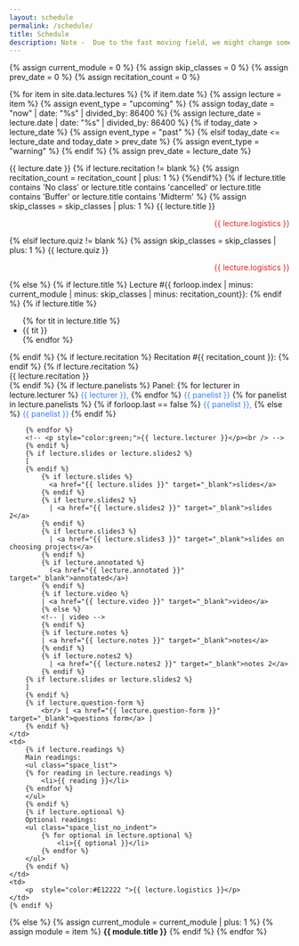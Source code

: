 ```yaml
---
layout: schedule
permalink: /schedule/
title: Schedule
description: Note -  Due to the fast moving field, we might change some of the topics (with 2 weeks notice)
---
```


{% assign current_module = 0 %}
{% assign skip_classes = 0 %}
{% assign prev_date = 0 %}
{% assign recitation_count = 0 %}

{% for item in site.data.lectures %}
{% if item.date %}
{% assign lecture = item %}
{% assign event_type = "upcoming" %}
{% assign today_date = "now" | date: "%s" | divided_by: 86400 %}
{% assign lecture_date = lecture.date | date: "%s" | divided_by: 86400 %}
{% if today_date > lecture_date %}
    {% assign event_type = "past" %}
{% elsif today_date <= lecture_date and today_date > prev_date %}
    {% assign event_type = "warning" %}
{% endif %}
{% assign prev_date = lecture_date %}

<tr class="{{ event_type }}">
    <th scope="row">{{ lecture.date }}</th>
    {% if lecture.recitation != blank %} 
    {% assign recitation_count = recitation_count | plus: 1 %}
    {%endif%}
    {% if lecture.title contains 'No class' or lecture.title contains 'cancelled' or lecture.title contains 'Buffer' or lecture.title contains 'Midterm' %}
        {% assign skip_classes = skip_classes | plus: 1 %}
        <td colspan="4" align="center">{{ lecture.title }}<p align="right"  style="color:#E12222 ">{{ lecture.logistics }}</p></td>
    {% elsif lecture.quiz != blank %}
        {% assign skip_classes = skip_classes | plus: 1 %}
        <td colspan="4" align="center">{{ lecture.quiz }}<p align="right"  style="color:#E12222 ">{{ lecture.logistics }}</p></td>
    {% else %}
    <td>
        {% if lecture.title %}
            Lecture #{{ forloop.index | minus: current_module | minus: skip_classes | minus: recitation_count}}:
        {% endif %}
        {% if lecture.title %}
            <!-- <br />{{ lecture.title }}<br /> -->
            <ul>
                {% for tit in lecture.title %}
                <li>{{ tit }}</li>
            {% endfor %}
             </ul>
        {% endif %}
        {% if lecture.recitation %}
            Recitation #{{ recitation_count }}:
        {% endif %}
        {% if lecture.recitation %}
            <br />{{ lecture.recitation }}<br />
        {% endif %}
        <!-- {% if lecture.lecturer %} -->
        <!-- Presenter(s):
        <ul class="no-bullets">
            {% for lecturer in lecture.lecturer %}
                 <li style="color:#397DF6;font-weight:bold">{{ lecturer }}</li>
            {% endfor %}                
        </ul>            
        {% endif %} -->
        {% if lecture.panelists %}
        Panel:
        {% for lecturer in lecture.lecturer %}
            <span style="color:#397DF6">{{ lecturer }},</span>            
        {% endfor %}            
        <span style="color:#397DF6">{{ panelist }}</span>
        {% for panelist in lecture.panelists %}
                {% if forloop.last == false %}
                    <span style="color:#397DF6">{{ panelist }},</span>
                {% else %}    
                    <span style="color:#397DF6">{{ panelist }}</span>
                {% endif %}

        {% endfor %}                
        <!-- <p style="color:green;">{{ lecture.lecturer }}</p><br /> -->
        {% endif %}        
        {% if lecture.slides or lecture.slides2 %}        
        [
        {% endif %}
            {% if lecture.slides %}
              <a href="{{ lecture.slides }}" target="_blank">slides</a>
            {% endif %}
            {% if lecture.slides2 %}
              | <a href="{{ lecture.slides2 }}" target="_blank">slides 2</a>
            {% endif %}
            {% if lecture.slides3 %}
              | <a href="{{ lecture.slides3 }}" target="_blank">slides on choosing projects</a>
            {% endif %}            
            {% if lecture.annotated %}
              (<a href="{{ lecture.annotated }}" target="_blank">annotated</a>)
            {% endif %}            
            {% if lecture.video %}
            | <a href="{{ lecture.video }}" target="_blank">video</a>
            {% else %}
            <!-- | video -->
            {% endif %}
            {% if lecture.notes %}
            | <a href="{{ lecture.notes }}" target="_blank">notes</a>
            {% endif %}
            {% if lecture.notes2 %}
              | <a href="{{ lecture.notes2 }}" target="_blank">notes 2</a>
            {% endif %}
        {% if lecture.slides or lecture.slides2 %}        
        ]
        {% endif %}
        {% if lecture.question-form %}
            <br/> [ <a href="{{ lecture.question-form }}" target="_blank">questions form</a> ] 
        {% endif %}
    </td>
    <td>
        {% if lecture.readings %}
        Main readings:         
        <ul class="space_list">
        {% for reading in lecture.readings %}
            <li>{{ reading }}</li> 
        {% endfor %}
        </ul>
        {% endif %}
        {% if lecture.optional %} 
        Optional readings:            
        <ul class="space_list_no_indent">
            {% for optional in lecture.optional %}
                <li>{{ optional }}</li>            
            {% endfor %}        
        </ul>            
        {% endif %}           
    </td>
    <td>
        <p  style="color:#E12222 ">{{ lecture.logistics }}</p>
    </td>
    {% endif %}
</tr>
{% else %}
{% assign current_module = current_module | plus: 1 %}
{% assign module = item %}
<tr class="info">
    <td colspan="5" align="center"><strong>{{ module.title }}</strong></td>
</tr>
{% endif %}
{% endfor %}
